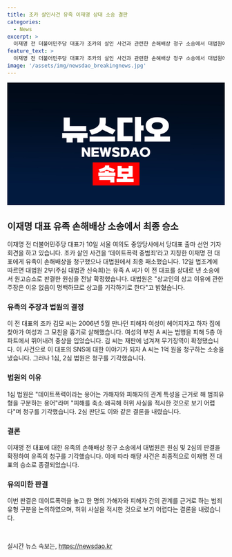 ```yaml
---
title: 조카 살인사건 유족 이재명 상대 소송 결판
categories:
  - News
excerpt: >
  이재명 전 더불어민주당 대표가 조카의 살인 사건과 관련한 손해배상 청구 소송에서 대법원에서 원고패소 판결을 받았다. 이에 대법원은 상고인의 주장은 이유 없음이 명백하므로 상고를 기각한다고 밝혔다. 조카의 살인 사건을 데이트폭력 중 범죄로 지칭한 것에 대한 소송이었으나 법원은 피해를 축소·왜곡한 것으로 보기 어렵다며 청구를 기각했다. 이재명 전 대표는 이 사건이 대선 이전에 재조명되자 변호사 없이 스스로 변론할 수밖에 없었다고 설명했으며, 해당 소송에서 패소하게 되었다.
feature_text: >
  이재명 전 더불어민주당 대표가 조카의 살인 사건과 관련한 손해배상 청구 소송에서 대법원에서 원고패소 판결을 받았다. 이에 대법원은 상고인의 주장은 이유 없음이 명백하므로 상고를 기각한다고 밝혔다. 조카의 살인 사건을 데이트폭력 중 범죄로 지칭한 것에 대한 소송이었으나 법원은 피해를 축소·왜곡한 것으로 보기 어렵다며 청구를 기각했다. 이재명 전 대표는 이 사건이 대선 이전에 재조명되자 변호사 없이 스스로 변론할 수밖에 없었다고 설명했으며, 해당 소송에서 패소하게 되었다.
image: '/assets/img/newsdao_breakingnews.jpg'
---
```


<p><img src="/assets/img/newsdao_breakingnews.jpg" alt="firstkoreanews 속보" /></p>

<h2 data-ke-size="size26">이재명 대표 유족 손해배상 소송에서 최종 승소</h2>

<p data-ke-size="size16">이재명 전 더불어민주당 대표가 10일 서울 여의도 중앙당사에서 당대표 출마 선언 기자회견을 하고 있습니다. 조카 살인 사건을 ‘데이트폭력 중범죄’라고 지칭한 이재명 전 대표에게 유족이 손해배상을 청구했으나 대법원에서 최종 패소했습니다. 12일 법조계에 따르면 대법원 2부(주심 대법관 신숙희)는 유족 A 씨가 이 전 대표를 상대로 낸 소송에서 원고승소로 판결한 원심을 전날 확정했습니다. 대법원은 "상고인의 상고 이유에 관한 주장은 이유 없음이 명백하므로 상고를 기각하기로 한다"고 밝혔습니다.</p>

<h3>유족의 주장과 법원의 결정</h3>

<p data-ke-size="size16">이 전 대표의 조카 김모 씨는 2006년 5월 만나던 피해자 여성이 헤어지자고 하자 집에 찾아가 여성과 그 모친을 흉기로 살해했습니다. 여성의 부친 A 씨는 범행을 피해 5층 아파트에서 뛰어내려 중상을 입었습니다. 김 씨는 재판에 넘겨져 무기징역이 확정됐습니다. 이 사건으로 이 대표의 SNS에 대한 이야기가 되자 A 씨는 1억 원을 청구하는 소송을 냈습니다. 그러나 1심, 2심 법원은 청구를 기각했습니다.</p>

<h3>법원의 이유</h3>

<p data-ke-size="size16">1심 법원은 "데이트폭력이라는 용어는 가해자와 피해자의 관계 특성을 근거로 해 범죄유형을 구분하는 용어"라며 "피해를 축소·왜곡해 허위 사실을 적시한 것으로 보기 어렵다"며 청구를 기각했습니다. 2심 판단도 이와 같은 결론을 내렸습니다.</p>

<h3>결론</h3>

<p data-ke-size="size16">이재명 전 대표에 대한 유족의 손해배상 청구 소송에서 대법원은 원심 및 2심의 판결을 확정하여 유족의 청구를 기각했습니다. 이에 따라 해당 사건은 최종적으로 이재명 전 대표의 승소로 종결되었습니다.</p>

<h3>유의미한 판결</h3>

<p data-ke-size="size16">이번 판결은 데이트폭력을 놓고 한 명의 가해자와 피해자 간의 관계를 근거로 하는 범죄 유형 구분을 논의하였으며, 허위 사실을 적시한 것으로 보기 어렵다는 결론을 내렸습니다.</p>

<p data-ke-size="size16">&nbsp;</p>
실시간 뉴스 속보는, <a href="https://newsdao.kr" rel="dofollow">https://newsdao.kr</a>


